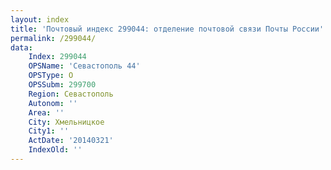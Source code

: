 ```yaml
---
layout: index
title: 'Почтовый индекс 299044: отделение почтовой связи Почты России'
permalink: /299044/
data:
    Index: 299044
    OPSName: 'Севастополь 44'
    OPSType: О
    OPSSubm: 299700
    Region: Севастополь
    Autonom: ''
    Area: ''
    City: Хмельницкое
    City1: ''
    ActDate: '20140321'
    IndexOld: ''
---
```

